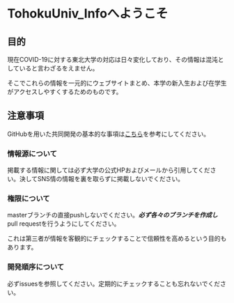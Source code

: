 # TohokuUniv_Infoへようこそ

## 目的
現在COVID-19に対する東北大学の対応は日々変化しており、その情報は混沌としていると言わざるをえません。


そこでこれらの情報を一元的にウェブサイトまとめ、本学の新入生および在学生がアクセスしやすくするためのものです。

## 注意事項
GitHubを用いた共同開発の基本的な事項は[こちら](https://qiita.com/takeokunn/items/5bc499121a21f8c5b990)を参考にしてください。
### 情報源について
掲載する情報に関しては必ず大学の公式HPおよびメールから引用してください。決してSNS情の情報を裏を取らずに掲載しないでください。
### 権限について
masterブランチの直接pushしないでください。***必ず各々のブランチを作成し***pull requestを行うようにしてください。


これは第三者が情報を客観的にチェックすることで信頼性を高めるという目的もあります。
### 開発順序について
必ずissuesを参照してください。定期的にチェックすることも忘れないでください。
